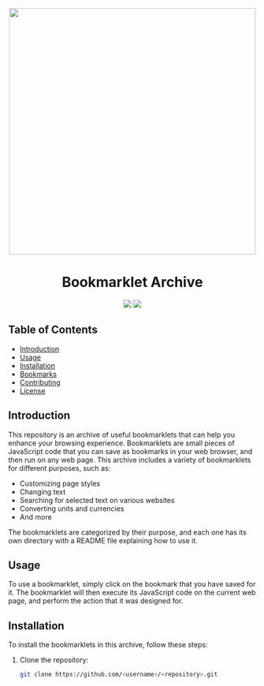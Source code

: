 <div align="center">
  <img src="https://cdn.pixabay.com/photo/2016/08/31/15/46/book-1636343_960_720.png" width="500">
  <h1>Bookmarklet Archive</h1>
</div>

<p align="center">
  <img src="https://img.shields.io/badge/version-1.0.0-black.svg?style=flat-square">
  <img src="https://img.shields.io/badge/license-MIT-black.svg?style=flat-square">
</p>

## Table of Contents

- [Introduction](#introduction)
- [Usage](#usage)
- [Installation](#installation)
- [Bookmarks](#bookmarks)
- [Contributing](#contributing)
- [License](#license)

## Introduction

This repository is an archive of useful bookmarklets that can help you enhance your browsing experience. Bookmarklets are small pieces of JavaScript code that you can save as bookmarks in your web browser, and then run on any web page. This archive includes a variety of bookmarklets for different purposes, such as:

- Customizing page styles
- Changing text
- Searching for selected text on various websites
- Converting units and currencies
- And more

The bookmarklets are categorized by their purpose, and each one has its own directory with a README file explaining how to use it.

## Usage

To use a bookmarklet, simply click on the bookmark that you have saved for it. The bookmarklet will then execute its JavaScript code on the current web page, and perform the action that it was designed for.

## Installation

To install the bookmarklets in this archive, follow these steps:

1. Clone the repository:

   ```bash
   git clone https://github.com/<username>/<repository>.git
